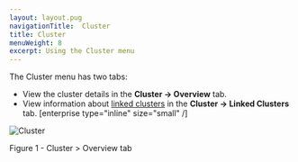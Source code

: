 ```yaml
---
layout: layout.pug
navigationTitle:  Cluster
title: Cluster
menuWeight: 8
excerpt: Using the Cluster menu
---
```


The Cluster menu has two tabs:

- View the cluster details in the **Cluster -> Overview** tab.
- View information about [linked clusters](/administering-clusters/multiple-clusters/cluster-links/) in the **Cluster -> Linked Clusters** tab. [enterprise type="inline" size="small" /]

![Cluster](/dcos/1.12/img/GUI-Cluster-OSS-Cluster_View-1_12.png)

Figure 1 - Cluster > Overview tab
